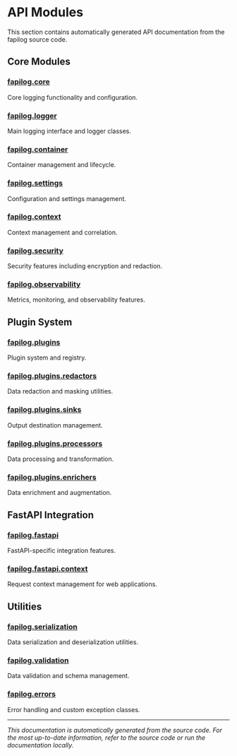 # API Modules

This section contains automatically generated API documentation from the fapilog source code.

## Core Modules

### [fapilog.core](modules/fapilog.core.html)

Core logging functionality and configuration.

### [fapilog.logger](modules/fapilog.logger.html)

Main logging interface and logger classes.

### [fapilog.container](modules/fapilog.container.html)

Container management and lifecycle.

### [fapilog.settings](modules/fapilog.settings.html)

Configuration and settings management.

### [fapilog.context](modules/fapilog.context.html)

Context management and correlation.

### [fapilog.security](modules/fapilog.security.html)

Security features including encryption and redaction.

### [fapilog.observability](modules/fapilog.observability.html)

Metrics, monitoring, and observability features.

## Plugin System

### [fapilog.plugins](modules/fapilog.plugins.html)

Plugin system and registry.

### [fapilog.plugins.redactors](modules/fapilog.plugins.redactors.html)

Data redaction and masking utilities.

### [fapilog.plugins.sinks](modules/fapilog.plugins.sinks.html)

Output destination management.

### [fapilog.plugins.processors](modules/fapilog.plugins.processors.html)

Data processing and transformation.

### [fapilog.plugins.enrichers](modules/fapilog.plugins.enrichers.html)

Data enrichment and augmentation.

## FastAPI Integration

### [fapilog.fastapi](modules/fapilog.fastapi.html)

FastAPI-specific integration features.

### [fapilog.fastapi.context](modules/fapilog.fastapi.context.html)

Request context management for web applications.

## Utilities

### [fapilog.serialization](modules/fapilog.serialization.html)

Data serialization and deserialization utilities.

### [fapilog.validation](modules/fapilog.validation.html)

Data validation and schema management.

### [fapilog.errors](modules/fapilog.errors.html)

Error handling and custom exception classes.

---

_This documentation is automatically generated from the source code. For the most up-to-date information, refer to the source code or run the documentation locally._

